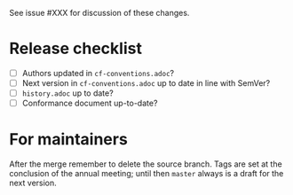 See issue #XXX for discussion of these changes.

# Release checklist
- [ ] Authors updated in `cf-conventions.adoc`?
- [ ] Next version in `cf-conventions.adoc` up to date in line with SemVer?
- [ ] `history.adoc` up to date?
- [ ] Conformance document up-to-date?

# For maintainers
After the merge remember to delete the source branch.
Tags are set at the conclusion of the annual meeting; until then `master` always is a draft for the next version.
